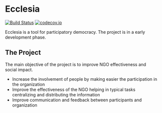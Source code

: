 Ecclesia
===============================

[![Build Status](https://api.travis-ci.org/earelin/ecclesia.png)](https://travis-ci.org/earelin/ecclesia)
[![codecov.io](https://codecov.io/github/earelin/ecclesia/coverage.svg?branch=master)](https://codecov.io/github/earelin/ecclesia?branch=master)

Ecclesia is a tool for participatory democracy. 
The project is in a early development phase.

## The Project

The main objective of the project is to improve NGO effectiveness and social impact.

- Increase the involvement of people by making easier the participation in the organization
- Improve the effectiveness of the NGO helping in typical tasks centralizing and distributing the information
- Improve communication and feedback between participants and organization
